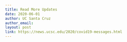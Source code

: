 ```yaml
---
title: Read More Updates
date: 2020-06-01
author: UC Santa Cruz
author_email: 
layout: post
link: https://news.ucsc.edu/2020/covid19-messages.html
---
```

